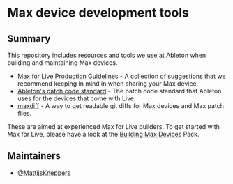 # Max device development tools

## Summary

This repository includes resources and tools we use at Ableton when building and maintaining Max devices.

* [Max for Live Production Guidelines](m4l-production-guidelines/m4l-production-guidelines.md) - A collection of suggestions that we recommend keeping in mind in when sharing your Max device.
* [Ableton's patch code standard](patch-code-standard/patch-code-standard.md) - The patch code standard that Ableton uses for the devices that come with Live.
* [maxdiff](maxdiff/README.md) - A way to get readable git diffs for Max devices and Max patch files.

These are aimed at experienced Max for Live builders. To get started with Max for Live, please have a look at the [Building Max Devices](https://www.ableton.com/en/packs/building-max-devices/) Pack.

## Maintainers

* [@MattijsKneppers](https://github.com/MattijsKneppers)

